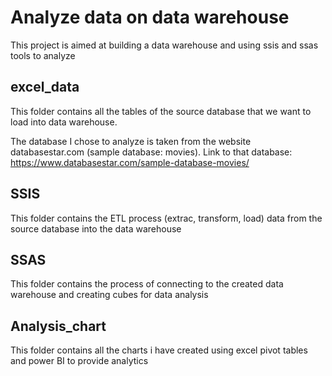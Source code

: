 
# Analyze data on data warehouse

This project is aimed at building a data warehouse and using ssis and ssas tools to analyze


## excel_data

This folder contains all the tables of the source database that we want to load into data warehouse. 

The database I chose to analyze is taken from the website databasestar.com (sample database: movies).
Link to that database: https://www.databasestar.com/sample-database-movies/
## SSIS

This folder contains the ETL process (extrac, transform, load) data from the source database into the data warehouse
## SSAS

This folder contains the process of connecting to the created data warehouse and creating cubes for data analysis
## Analysis_chart

This folder contains all the charts i have created using excel pivot tables and power BI to provide analytics 